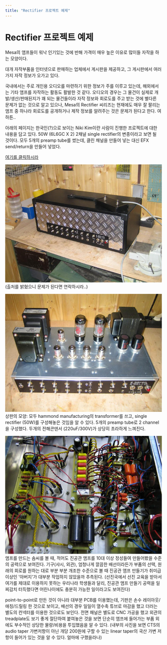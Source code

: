 ```yaml
---
title: "Rectifier 프로젝트 예제"
---
```

# Rectifier 프로젝트 예제

Mesa의 앰프들이 워낙 인기있는 것에 반해 가격이 매우 높은 이유로 많이들 자작을 하는 모양이다. 

대개 자작부품을 인터넷으로 판매하는 업체에서 게시판을 제공하고, 그 게시판에서 여러가지 자작 정보가 오가고 있다.

국내에서는 주로 개인용 오디오를 마련하기 위한 정보가 주를 이루고 있는데, 해외에서는 기타 앰프를 자작하는 활동도 활발한 것 같다. 오디오의 경우는 그 물건이 실제로 개발/생산/판매된지가 꽤 되는 물건들이라 자작 정보와 회로도를 주고 받는 것에 별다른 문제가 없는 것으로 알고 있으나, Mesa의 Rectifier 씨리즈는 현재에도 매우 잘 팔리는 앰프 중 하나라 회로도를 공개하거나 제작 정보를 알려주는 것은 문제가 된다고 한다. 여하튼..

아래의 페이지는 한국인(?)으로 보이는 Niki Kim이란 사람이 진행한 프로젝트에 대한 내용을 담고 있다. 50W (6L6GC X 2) 2채널 single rectifier의 변종이라고 보면 될 것이다. 모두 5개의 preamp tube를 썼는데, 클린 채널을 만들어 넣는 대신 EFX send/return을 만들어 넣었다.

[여기를 클릭하시라](http://stud3.tuwien.ac.at/%7Ee9425361/electronics/erectoamp/erectoamp.htm)


![image](/assets/images/fa714e023b5bf72c5d74f4a4943cd571.jpg)(출처를 밝혔으니 문제가 된다면 연락하시라..)

![image](/assets/images/bff58d8cb3875a69b056643aad5cb4ce.jpg)상판의 모양: 모두 hammond manufacturing의 transformer를 쓰고, single rectifier (50W)를 구성해놓은 것임을 알 수 있다. 5개의 preamp tube로 2 channel을 구성했다. 두개의 전해콘덴서 (220uF/300V)가 상당히 초라하게 느껴진다.

![image](/assets/images/febfda3262dc8ad53dc7b56aa5a51067.jpg)
앰프를 만드는 솜씨를 볼 때, 적어도 진공관 앰프를 10대 이상 정성들여 만들어봤을 수준의 공력으로 보여진다. 기구(샤시, 외관), 엄청나게 깔끔한 배선이라든가 부품의 선택, 원래의 회로를 원하는 대로 부분 부분 개조한 수준으로 볼 때 진공관 앰프 만들기가 취미급 이상인 '아버지'가 대부분 작업하지 않았을까 추측된다. (선진국에서 선진 교육을 받아서 여가를 제대로 이용하지 못하는 우리나라 학생들과 달리, 진공관 앰프 만들기 공력을 일찌감치 터득했다면 어린나이에도 충분히 가능한 일이라고도 보여진다)

point-to-point로 만든 것이 아니라 대부분 PCB를 이용했는데, 기판은 손수 레이아웃/애칭/드릴링 한 것으로 보이고, 배선의 경우 일일이 열수축 튜브로 마감을 했고 더러는 별도의 컨넥터를 이용한 것으로도 보인다. 전면 패널은 별도로 CNC 가공을 했고 외관의 treadplate도 보기 좋게 절단하여 붙여놓은 것을 보면 단순히 앰프에 들어가는 부품 외에도 부수적인 상당한 물량/비용을 투입했음을 알 수 있다. (내부의 사진을 보면 CTS의 audio taper 가변저항이 아닌 개당 200원에 구할 수 있는 linear taper의 국산 가변 저항이 들어가 있는 것을 알 수 있다. 얼마에 구했을라나)

